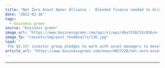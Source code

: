 ```yaml
---
title: "Net Zero Asset Owner Alliance -  Blended finance needed to drive climate investment"
date: "2021-02-16"
tags: 
  - business green
source: "business green"
image_url: "https://www.businessgreen.com/api/v1/wps/4ba7338/52c036ce-f7f2-4145-889f-1b2ef92fdc3c/6/city-skyline-185x114.jpg"
image_fp: "/assets/img/post_thumbnails/136.jpg"
lead: "
 The $5.1tr investor group pledges to work with asset managers to develop blended finance vehicles that can help spread the risks of investing in nascent green technologies ..."
article_url: "https://www.businessgreen.com/news/4027228/net-zero-asset-owner-alliance-blended-finance-drive-climate-investment"
---
```


---
